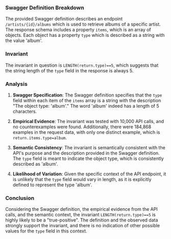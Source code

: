 ### Swagger Definition Breakdown

The provided Swagger definition describes an endpoint `/artists/{id}/albums` which is used to retrieve albums of a specific artist. The response schema includes a property `items`, which is an array of objects. Each object has a property `type` which is described as a string with the value 'album'.

### Invariant

The invariant in question is `LENGTH(return.type)==5`, which suggests that the string length of the `type` field in the response is always 5.

### Analysis

1. **Swagger Specification**: The Swagger definition specifies that the `type` field within each item of the `items` array is a string with the description "The object type: 'album'." The word 'album' indeed has a length of 5 characters.

2. **Empirical Evidence**: The invariant was tested with 10,000 API calls, and no counterexamples were found. Additionally, there were 184,868 examples in the request data, with only one distinct example, which is `return.items.type=album`.

3. **Semantic Consistency**: The invariant is semantically consistent with the API's purpose and the description provided in the Swagger definition. The `type` field is meant to indicate the object type, which is consistently described as 'album'.

4. **Likelihood of Variation**: Given the specific context of the API endpoint, it is unlikely that the `type` field would vary in length, as it is explicitly defined to represent the type 'album'.

### Conclusion

Considering the Swagger definition, the empirical evidence from the API calls, and the semantic context, the invariant `LENGTH(return.type)==5` is highly likely to be a "true-positive". The definition and the observed data strongly support the invariant, and there is no indication of other possible values for the `type` field in this context.
